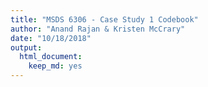 ```yaml
---
title: "MSDS 6306 - Case Study 1 Codebook"
author: "Anand Rajan & Kristen McCrary"
date: "10/18/2018"
output: 
  html_document:
    keep_md: yes
---
```





